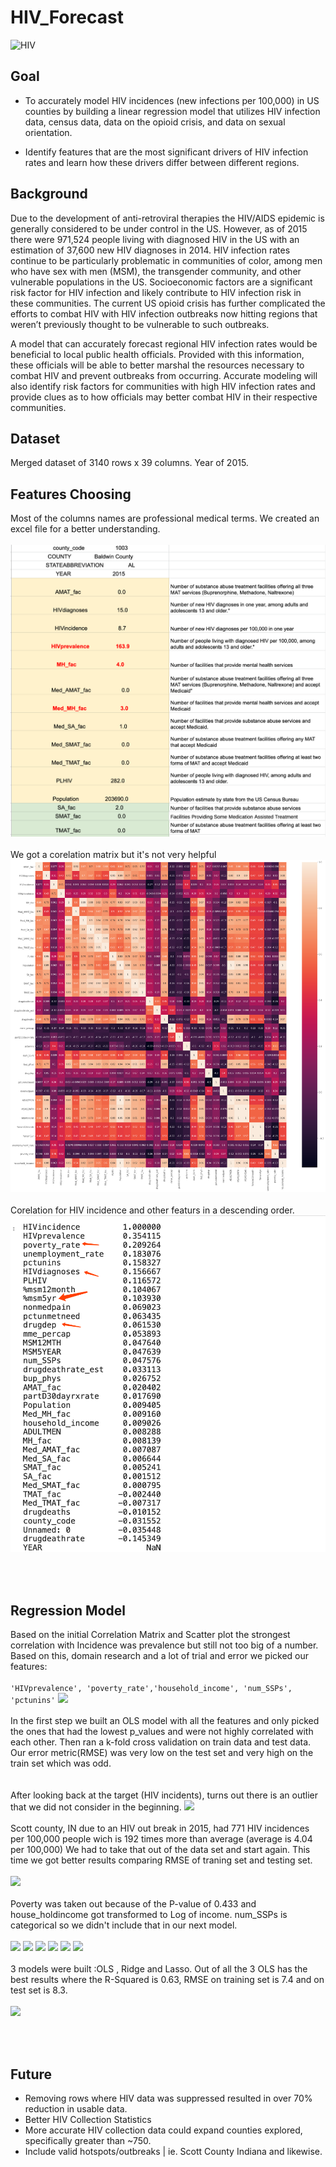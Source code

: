 # HIV_Forecast

![HIV](https://jnj-content-lab.brightspotcdn.com/dims4/default/a9f7870/2147483647/strip/true/crop/1460x675+244+171/resize/1440x666!/quality/90/?url=http%3A%2F%2Fjnj-brightspot.s3.amazonaws.com%2Ff8%2F56%2F4fbea63b4e529c48f4ed7ea9225b%2Fhiv-aids-lede-v2.png)

## Goal

* To accurately model HIV incidences (new infections per 100,000) in US counties by building a linear regression model that utilizes HIV infection data, census data, data on the opioid crisis, and data on sexual orientation.

* Identify features that are the most significant drivers of HIV infection rates and learn how these drivers differ between different regions.

## Background

Due to the development of anti-retroviral therapies the HIV/AIDS epidemic is generally considered to be under control in the US. However, as of 2015 there were 971,524 people living with diagnosed HIV in the US with an estimation of 37,600 new HIV diagnoses in 2014. HIV infection rates continue to be particularly problematic in communities of color, among men who have sex with men (MSM), the transgender community, and other vulnerable populations in the US. Socioeconomic factors are a significant risk factor for HIV infection and likely contribute to HIV infection risk in these communities. The current US opioid crisis has further complicated the efforts to combat HIV with HIV infection outbreaks now hitting regions that weren’t previously thought to be vulnerable to such outbreaks.

A model that can accurately forecast regional HIV infection rates would be beneficial to local public health officials. Provided with this information, these officials will be able to better marshal the resources necessary to combat HIV and prevent outbreaks from occurring. Accurate modeling will also identify risk factors for communities with high HIV infection rates and provide clues as to how officials may better combat HIV in their respective communities.

## Dataset
Merged dataset of 3140 rows x 39 columns. Year of 2015.
## Features Choosing 
Most of the columns names are professional medical terms. We created an excel file for a better understanding.
\
<br>
![corre](images/excel_terms.png)
\
<br>
We got a corelation matrix but it's not very helpful
![excel](images/corr_matrix.png)
\
<br>
Corelation for HIV incidence and other featurs in a descending order. 
![rank](images/rank-m.png)




\
<br>

## Regression Model
Based on the initial Correlation Matrix and Scatter plot the strongest correlation with Incidence was prevalence but still not too big of a number.
Based on this, domain research and a lot of trial and error we picked our features:
\
<br>
```'HIVprevalence', 'poverty_rate','household_income', 'num_SSPs', 'pctunins'```
![](images/sml_corr.png)
\
<br>
In the first step we built an OLS model with all the features and only picked the ones that had the lowest p_values and were not highly correlated with each other.
Then ran a k-fold cross validation on train data and test data. Our error metric(RMSE) was very low on the test set and very high on the train set which was odd.  
\
<br>
After looking back at the target (HIV incidents), turns out there is an outlier that we did not consider in the beginning. 
![](images/outlier.png)
\
<br>
Scott county, IN due to an HIV out break in 2015, had 771 HIV incidences per 100,000 people wich is 192 times more than average (average is 4.04 per 100,000)
We had to take that out of the data set and start again.
This time we got better results comparing RMSE of traning set and testing set.
\
<br>
![](images/R-Squared.png)
\
<br>
Poverty was taken out because of the P-value of 0.433 and house_holdincome got transformed to Log of income. 
num_SSPs is categorical so we didn't include that in our next model. 
\
<br>
![](images/num_SSPs.png)
![](images/ssps_dist.png)
![](images/income.png)
![](images/house.png)
![](images/logincome.png)
![](images/log_dist.png)
\
<br>
3 models were built :OLS , Ridge and Lasso.
Out of all the 3 OLS has the best results where the R-Squared is 0.63, RMSE on training set is 7.4 and on test set is 8.3.
\
<br>
![](images/rsqred_f.png)




\
<br>



## Future
- Removing rows where HIV data was suppressed resulted in over 70% reduction in usable data.
- Better HIV Collection Statistics
- More accurate HIV collection data could expand counties explored, specifically greater than ~750.
- Include valid hotspots/outbreaks | ie. Scott County Indiana and likewise.
